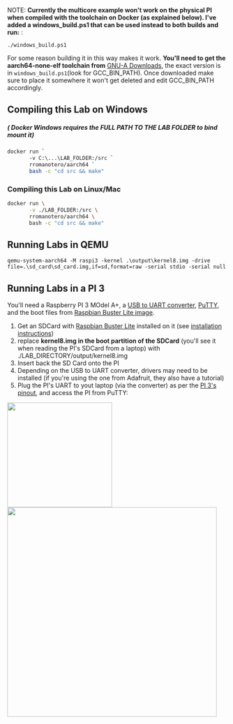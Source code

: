 
NOTE:
**Currently the multicore example won't work on the physical PI when compiled with the toolchain on Docker (as explained below). I've added a windows_build.ps1 that can be used instead to both builds and run:** :

```
./windows_build.ps1
```
For some reason building it in this way makes it work. **You'll need to get the aarch64-none-elf toolchain from** [GNU-A Downloads](https://developer.arm.com/tools-and-software/open-source-software/developer-tools/gnu-toolchain/gnu-a/downloads), the exact version is in `windows_build.ps1`(look for GCC_BIN_PATH). Once downloaded make sure to place it somewhere it won't get deleted and edit GCC_BIN_PATH accordingly.


## Compiling this Lab on Windows
##### ( Docker Windows requires the FULL PATH TO THE LAB FOLDER to bind mount it)
```bash
docker run `
       -v C:\...\LAB_FOLDER:/src `
       rromanotero/aarch64 `
       bash -c "cd src && make"
```   

### Compiling this Lab on Linux/Mac
```bash
docker run \
       -v ./LAB_FOLDER:/src \
       rromanotero/aarch64 \
       bash -c "cd src && make"
```

## Running Labs in QEMU

```
qemu-system-aarch64 -M raspi3 -kernel .\output\kernel8.img -drive file=.\sd_card\sd_card.img,if=sd,format=raw -serial stdio -serial null
```
## Running Labs in a PI 3

You'll need a Raspberry PI 3 MOdel A+, a [USB to UART converter](https://www.adafruit.com/product/954), [PuTTY](https://www.putty.org/), and the boot files from [Raspbian Buster Lite image](https://www.raspberrypi.org/downloads/raspbian/).

1. Get an SDCard with [Raspbian Buster Lite](https://www.raspberrypi.org/downloads/raspbian/) installed on it (see [installation instructions](https://www.raspberrypi.org/documentation/installation/installing-images/README.md))
2. replace **kernel8.img in the boot partition of the SDCard** (you'll see it when reading the PI's SDCard from a laptop) with ./LAB_DIRECTORY/output/kernel8.img
3. Insert back the SD Card onto the PI
4. Depending on the USB to UART converter, drivers may need to be installed (if you're using the one from Adafruit, they also have a tutorial)
5. Plug the PI's UART to yout laptop (via the converter) as per the [PI 3's pinout](https://pi4j.com/1.1/pins/model-a-plus.html), and access the PI from PuTTY:

  <img src="https://github.com/rromanotero/os_labs/blob/master/images/lab_setup_a.jpg" width="240"/>
  <img src="https://github.com/rromanotero/os_labs/blob/master/images/lab_setup_b.png" width="480"/>
